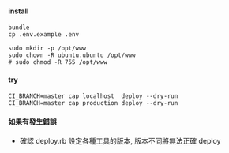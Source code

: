 #### install
```
bundle
cp .env.example .env

sudo mkdir -p /opt/www
sudo chown -R ubuntu.ubuntu /opt/www
# sudo chmod -R 755 /opt/www
```

#### try
```
CI_BRANCH=master cap localhost  deploy --dry-run
CI_BRANCH=master cap production deploy --dry-run
```

#### 如果有發生錯誤
- 確認 deploy.rb 設定各種工具的版本, 版本不同將無法正確 deploy